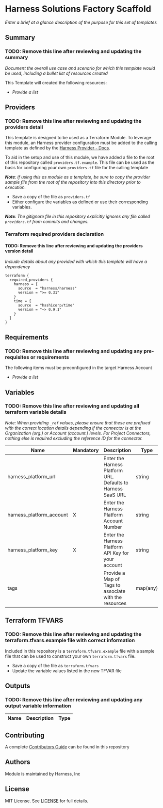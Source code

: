 # Harness Solutions Factory Scaffold

_Enter a brief at a glance description of the purpose for this set of templates_

## Summary
### TODO: Remove this line after reviewing and updating the summary
_Document the overall use case and scenario for which this template would be used, including a bullet list of resources created_

This Template will created the following resources:
- _Provide a list_


## Providers
### TODO: Remove this line after reviewing and updating the providers detail
This template is designed to be used as a Terraform Module. To leverage this module, an Harness provider configuration must be added to the calling template as defined by the [Harness Provider - Docs](https://registry.terraform.io/providers/harness/harness/latest/docs).

To aid in the setup and use of this module, we have added a file to the root of this repository called `providers.tf.example`. This file can be used as the basis for configuring your own `providers.tf` file for the calling template

_**Note**: If using this as module as a template, be sure to copy the provider sample file from the root of the repository into this directory prior to execution._
- Save a copy of the file as `providers.tf`
- Either configure the variables as defined or use their corresponding variables.

_**Note**: The gitignore file in this repository explicitly ignores any file called `providers.tf` from commits and changes._

### Terraform required providers declaration
#### TODO: Remove this line after reviewing and updating the providers version detail
_Include details about any provided with which this template will have a dependency_

```
terraform {
  required_providers {
    harness = {
      source  = "harness/harness"
      version = ">= 0.31"
    }
    time = {
      source  = "hashicorp/time"
      version = "~> 0.9.1"
    }
  }
}

```

## Requirements
### TODO: Remove this line after reviewing and updating any pre-requisites or requirements

The following items must be preconfigured in the target Harness Account
- _Provide a list_

## Variables
### TODO: Remove this line after reviewing and updating all terraform variable details

_Note: When providing `_ref` values, please ensure that these are prefixed with the correct location details depending if the connector is at the Organization (org.) or Account (account.) levels.  For Project Connectors, nothing else is required excluding the reference ID for the connector._

| Name | Mandatory | Description | Type | Default |
| --- | --- | --- | --- | --- |
| harness_platform_url | | Enter the Harness Platform URL.  Defaults to Harness SaaS URL | string | https://app.harness.io/gateway |
| harness_platform_account | X | Enter the Harness Platform Account Number | string ||
| harness_platform_key | X | Enter the Harness Platform API Key for your account | string ||
| tags | | Provide a Map of Tags to associate with the resources | map(any) |{}|


## Terraform TFVARS
### TODO: Remove this line after reviewing and updating the terraform.tfvars.example file with correct information

Included in this repository is a `terraform.tfvars.example` file with a sample file that can be used to construct your own `terraform.tfvars` file.

- Save a copy of the file as `terraform.tfvars`
- Update the variable values listed in the new TFVAR file

## Outputs
### TODO: Remove this line after reviewing and updating any output variable information

| Name | Description | Type |
| --- | --- | --- |

## Contributing

A complete [Contributors Guide](../CONTRIBUTING.md) can be found in this repository

## Authors

Module is maintained by Harness, Inc

## License

MIT License. See [LICENSE](../LICENSE) for full details.
